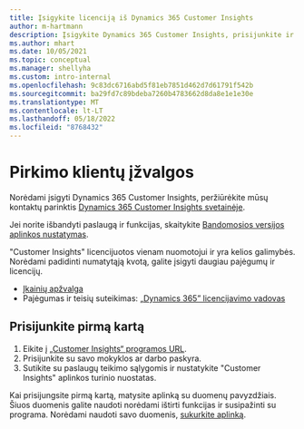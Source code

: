 ```yaml
---
title: Įsigykite licenciją iš Dynamics 365 Customer Insights
author: m-hartmann
description: Įsigykite Dynamics 365 Customer Insights, prisijunkite ir susipažinkite su programa.
ms.author: mhart
ms.date: 10/05/2021
ms.topic: conceptual
ms.manager: shellyha
ms.custom: intro-internal
ms.openlocfilehash: 9c83dc6716abd5f81eb7851d462d7d61791f542b
ms.sourcegitcommit: ba29fd7c89bdeba7260b4783662d8da8e1e1e30e
ms.translationtype: MT
ms.contentlocale: lt-LT
ms.lasthandoff: 05/18/2022
ms.locfileid: "8768432"
---
```

# <a name="purchase-customer-insights"></a>Pirkimo klientų įžvalgos

Norėdami įsigyti Dynamics 365 Customer Insights, peržiūrėkite mūsų kontaktų parinktis [Dynamics 365 Customer Insights svetainėje](https://dynamics.microsoft.com/ai/customer-insights/).

Jei norite išbandyti paslaugą ir funkcijas, skaitykite [Bandomosios versijos aplinkos nustatymas](trial-signup.md).

"Customer Insights" licencijuotos vienam nuomotojui ir yra kelios galimybės. Norėdami padidinti numatytąją kvotą, galite įsigyti daugiau pajėgumų ir licencijų.
- [Įkainių apžvalga](https://dynamics.microsoft.com/ai/customer-insights/pricing/)
- Pajėgumas ir teisių suteikimas: [„Dynamics 365” licencijavimo vadovas](https://go.microsoft.com/fwlink/?LinkId=866544)

## <a name="sign-in-for-the-first-time"></a>Prisijunkite pirmą kartą

1. Eikite į [„Customer Insights“ programos URL](https://home.ci.ai.dynamics.com).
1. Prisijunkite su savo mokyklos ar darbo paskyra.
1. Sutikite su paslaugų teikimo sąlygomis ir nustatykite "Customer Insights" aplinkos turinio nuostatas.

Kai prisijungsite pirmą kartą, matysite aplinką su duomenų pavyzdžiais. Šiuos duomenis galite naudoti norėdami ištirti funkcijas ir susipažinti su programa. Norėdami naudoti savo duomenis, [sukurkite aplinką](create-environment.md).

